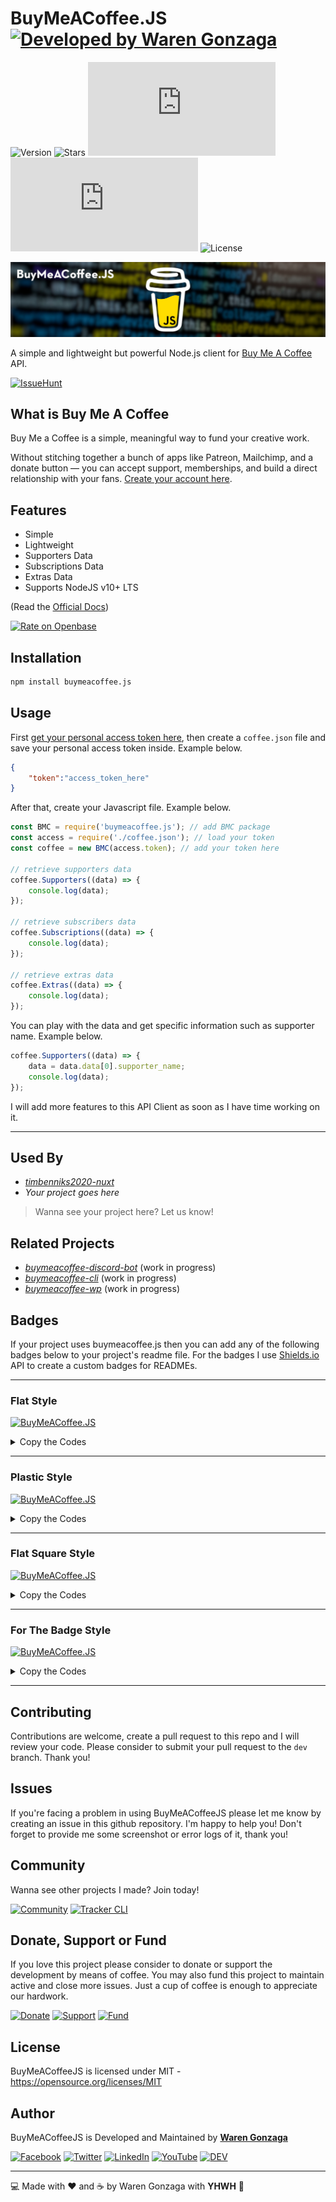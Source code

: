 # BuyMeACoffee.JS [![Developed by Waren Gonzaga](https://img.shields.io/badge/Developed%20by-Waren%20Gonzaga-blue.svg?longCache=true&style=for-the-badge)](https://github.com/warengonzaga)

![Version](https://img.shields.io/github/release/WarenGonzaga/buymeacoffee.js.svg?style=for-the-badge) ![Stars](https://img.shields.io/github/stars/WarenGonzaga/buymeacoffee.js.svg?style=for-the-badge) ![Size](https://img.shields.io/github/size/warengonzaga/buymeacoffee.js/dist/index.js?color=green&style=for-the-badge) ![NPM](https://img.shields.io/npm/dm/buymeacoffee.js?color=red&style=for-the-badge) ![License](https://img.shields.io/github/license/WarenGonzaga/buymeacoffee.js.svg?style=for-the-badge)

![Github Banner](.github/img/buymeacoffeejs-github-banner.jpg)

A simple and lightweight but powerful Node.js client for [Buy Me A Coffee](https://buymeacoff.ee/?via=WarenGonzaga) API.

[![IssueHunt](https://issuehunt.io/static/embed/issuehunt-button-v1.svg)](https://issuehunt.io/r/WarenGonzaga/buymeacoffee.js)

## What is Buy Me A Coffee

Buy Me a Coffee is a simple, meaningful way to fund your creative work.

Without stitching together a bunch of apps like Patreon, Mailchimp, and a donate button — you can accept support, memberships, and build a direct relationship with your fans. [Create your account here](https://buymeacoff.ee/?via=WarenGonzaga).

## Features

- Simple
- Lightweight
- Supporters Data
- Subscriptions Data
- Extras Data
- Supports NodeJS v10+ LTS

(Read the [Official Docs](http://developers.buymeacoffee.com))

[![Rate on Openbase](https://badges.openbase.io/js/rating/buymeacoffee.js.svg)](https://openbase.io/js/buymeacoffee.js?utm_source=embedded&utm_medium=badge&utm_campaign=rate-badge)

## Installation

```bash
npm install buymeacoffee.js
```

## Usage

First [get your personal access token here](http://developers.buymeacoffee.com/dashboard), then create a ``coffee.json`` file and save your personal access token inside. Example below.

```json
{
    "token":"access_token_here"
}
```

After that, create your Javascript file. Example below.

```js
const BMC = require('buymeacoffee.js'); // add BMC package
const access = require('./coffee.json'); // load your token
const coffee = new BMC(access.token); // add your token here

// retrieve supporters data
coffee.Supporters((data) => {
    console.log(data);
});

// retrieve subscribers data
coffee.Subscriptions((data) => {
    console.log(data);
});

// retrieve extras data
coffee.Extras((data) => {
    console.log(data);
});
```

You can play with the data and get specific information such as supporter name. Example below.

```js
coffee.Supporters((data) => {
    data = data.data[0].supporter_name;
    console.log(data);
});
```

I will add more features to this API Client as soon as I have time working on it.

---

## Used By

- _[timbenniks2020-nuxt](https://github.com/timbenniks/timbenniks2020-nuxt)_
- _Your project goes here_

> Wanna see your project here? Let us know!

## Related Projects

- _[buymeacoffee-discord-bot](https://github.com/warengonzaga/buymeacoffee-discord-bot)_ (work in progress)
- _[buymeacoffee-cli](https://github.com/warengonzaga/buymeacoffee-cli)_ (work in progress)
- _[buymeacoffee-wp](https://github.com/warengonzaga/buymeacoffee-wp)_ (work in progress)

## Badges

If your project uses buymeacoffee.js then you can add any of the following badges below to your project's readme file. For the badges I use [Shields.io](https://shields.io) API to create a custom badges for READMEs.

---

### Flat Style

[![BuyMeACoffee.JS](https://img.shields.io/badge/BuyMeACoffee.JS-%23ffdd00.svg?&style=flat&logo=buy-me-a-coffee&logoColor=black)](https://github.com/warengonzaga/buymeacoffee.js)

<!-- markdownlint-disable MD033 -->

<details>
    <summary>Copy the Codes</summary>

> **Markdown**
>
>```markdown
>[![BuyMeACoffee.JS](https://img.shields.io/badge/BuyMeACoffee.JS-%23ffdd00.svg?&style=flat&logo=buy-me-a-coffee&logoColor=black)](https://github.com/warengonzaga/buymeacoffee.js)
>```
>
> **HTML**
>
>```html
><a href="https://github.com/warengonzaga/buymeacoffee.js"><img src="https://img.shields.io/badge/BuyMeACoffee.JS-%23ffdd00.svg?&style=flat&logo=buy-me-a-coffee&logoColor=black" alt="BuyMeACoffee.JS"></a>
>```

</details>

---

### Plastic Style

[![BuyMeACoffee.JS](https://img.shields.io/badge/BuyMeACoffee.JS-%23ffdd00.svg?&style=plastic&logo=buy-me-a-coffee&logoColor=black)](https://github.com/warengonzaga/buymeacoffee.js)

<details>
    <summary>Copy the Codes</summary>

> **Markdown**
>
>```markdown
>[![BuyMeACoffee.JS](https://img.shields.io/badge/BuyMeACoffee.JS-%23ffdd00.svg?&style=plastic&logo=buy-me-a-coffee&logoColor=black)](https://github.com/warengonzaga/buymeacoffee.js)
>```
>
> **HTML**
>
>```html
><a href="https://github.com/warengonzaga/buymeacoffee.js"><img src="https://img.shields.io/badge/BuyMeACoffee.JS-%23ffdd00.svg?&style=plastic&logo=buy-me-a-coffee&logoColor=black" alt="BuyMeACoffee.JS"></a>
>```

</details>

---

### Flat Square Style

[![BuyMeACoffee.JS](https://img.shields.io/badge/BuyMeACoffee.JS-%23ffdd00.svg?&style=flat-square&logo=buy-me-a-coffee&logoColor=black)](https://github.com/warengonzaga/buymeacoffee.js)

<details>
    <summary>Copy the Codes</summary>

> **Markdown**
>
>```markdown
>[![BuyMeACoffee.JS](https://img.shields.io/badge/BuyMeACoffee.JS-%23ffdd00.svg?&style=flat-square&logo=buy-me-a-coffee&logoColor=black)](https://github.com/warengonzaga/buymeacoffee.js)
>```
>
> **HTML**
>
>```html
><a href="https://github.com/warengonzaga/buymeacoffee.js"><img src="https://img.shields.io/badge/BuyMeACoffee.JS-%23ffdd00.svg?&style=flat-square&logo=buy-me-a-coffee&logoColor=black" alt="BuyMeACoffee.JS"></a>
>```

</details>

---

### For The Badge Style

[![BuyMeACoffee.JS](https://img.shields.io/badge/BuyMeACoffee.JS-%23ffdd00.svg?&style=for-the-badge&logo=buy-me-a-coffee&logoColor=black)](https://github.com/warengonzaga/buymeacoffee.js)

<details>
    <summary>Copy the Codes</summary>

> **Markdown**
>
>```markdown
>[![BuyMeACoffee.JS](https://img.shields.io/badge/BuyMeACoffee.JS-%23ffdd00.svg?&style=for-the-badge&logo=buy-me-a-coffee&logoColor=black)](https://github.com/warengonzaga/buymeacoffee.js)
>```
>
> **HTML**
>
>```html
><a href="https://github.com/warengonzaga/buymeacoffee.js"><img src="https://img.shields.io/badge/BuyMeACoffee.JS-%23ffdd00.svg?&style=for-the-badge&logo=buy-me-a-coffee&logoColor=black" alt="BuyMeACoffee.JS"></a>
>```

</details>

<!-- markdownlint-enable MD033 -->

---

## Contributing

Contributions are welcome, create a pull request to this repo and I will review your code. Please consider to submit your pull request to the ```dev``` branch. Thank you!

## Issues

If you're facing a problem in using BuyMeACoffeeJS please let me know by creating an issue in this github repository. I'm happy to help you! Don't forget to provide me some screenshot or error logs of it, thank you!

## Community

Wanna see other projects I made? Join today!

[![Community](https://discordapp.com/api/guilds/659684980137656340/widget.png?style=banner2)](https://discord.io/warengonzaga) [![Tracker CLI](https://discordapp.com/api/guilds/694612151444439081/widget.png?style=banner2)](https://discord.io/trackercli)

## Donate, Support or Fund

If you love this project please consider to donate or support the development by means of coffee. You may also fund this project to maintain active and close more issues. Just a cup of coffee is enough to appreciate our hardwork.

[![Donate](https://img.shields.io/badge/Donate-PayPal-blue.svg?style=for-the-badge)](https://paypal.me/warengonzagaofficial) [![Support](https://img.shields.io/badge/Support-Buy%20Me%20A%20Coffee-orange.svg?style=for-the-badge)](https://buymeacoff.ee/warengonzaga) [![Fund](https://img.shields.io/badge/Fund-IssueHunt-%2300A156.svg?style=for-the-badge)](https://issuehunt.io/r/WarenGonzaga/buymeacoffee.js)

## License

BuyMeACoffeeJS is licensed under MIT - <https://opensource.org/licenses/MIT>

## Author

BuyMeACoffeeJS is Developed and Maintained by **[Waren Gonzaga](https://github.com/warengonzaga)**

[![Facebook](https://img.shields.io/badge/facebook-%231877F2.svg?&style=for-the-badge&logo=facebook&logoColor=white)](https://facebook.com/warengonzagaofficial) [![Twitter](https://img.shields.io/badge/twitter-%231DA1F2.svg?&style=for-the-badge&logo=twitter&logoColor=white)](https://twitter.com/warengonzaga) [![LinkedIn](https://img.shields.io/badge/linkedin-%230077B5.svg?&style=for-the-badge&logo=linkedin&logoColor=white)](https://linkedin.com/in/warengonzagaofficial) [![YouTube](https://img.shields.io/badge/youtube-%23FF0000.svg?&style=for-the-badge&logo=youtube&logoColor=white)](https://youtube.com/warengonzaga) [![DEV](https://img.shields.io/badge/DEV-%23000000.svg?&style=for-the-badge&logo=dev.to&logoColor=white)](https://dev.to/warengonzaga)

---

:computer: Made with :heart: and :coffee: by Waren Gonzaga with **YHWH** :pray:
